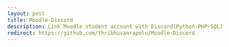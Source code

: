 ```yaml
---
layout: post
title: Moodle-Discord
description: Link Moodle student account with Discord(Python-PHP-SQL)
redirect: https://github.com/thribhuvanrapolu/Moodle-Discord
---
```

